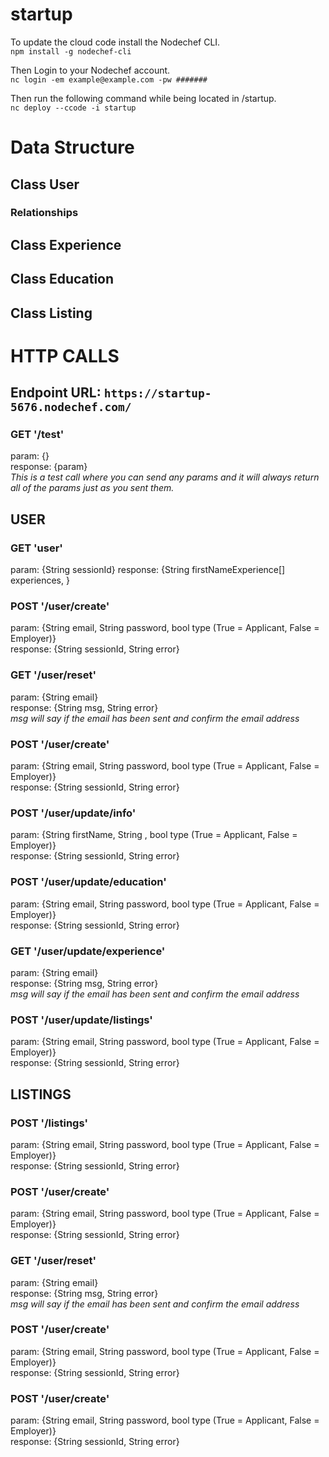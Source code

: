 # startup
To update the cloud code install the Nodechef CLI.  
`npm install -g nodechef-cli`
  
Then Login to your Nodechef account.  
`nc login -em example@example.com -pw #######`  
  
Then run the following command while being located in /startup.  
`nc deploy --ccode -i startup`

# **Data Structure**
  
## Class User
### Relationships  


## Class Experience

## Class Education

## Class Listing



# **HTTP CALLS**

## Endpoint URL: `https://startup-5676.nodechef.com/`  

### GET '/test'  
param: {}  
response: {param}  
*This is a test call where you can send any params and it will always return all of the params just as you sent them.*

## USER  
### GET 'user'
param: {String sessionId}
response: {String firstNameExperience[] experiences, }

### POST '/user/create'  
param: {String email, String password, bool type (True = Applicant, False = Employer)}  
response: {String sessionId, String error}  
  
### GET '/user/reset'  
param: {String email}  
response: {String msg, String error}  
*msg will say if the email has been sent and confirm the email address*
  
### POST '/user/create'  
param: {String email, String password, bool type (True = Applicant, False = Employer)}  
response: {String sessionId, String error} 
  
### POST '/user/update/info'  
param: {String firstName, String , bool type (True = Applicant, False = Employer)}  
response: {String sessionId, String error} 
  
### POST '/user/update/education'  
param: {String email, String password, bool type (True = Applicant, False = Employer)}  
response: {String sessionId, String error}  
  
### GET '/user/update/experience'  
param: {String email}  
response: {String msg, String error}  
*msg will say if the email has been sent and confirm the email address*
  
### POST '/user/update/listings'  
param: {String email, String password, bool type (True = Applicant, False = Employer)}  
response: {String sessionId, String error} 

## LISTINGS  

### POST '/listings'  
param: {String email, String password, bool type (True = Applicant, False = Employer)}  
response: {String sessionId, String error} 




### POST '/user/create'  
param: {String email, String password, bool type (True = Applicant, False = Employer)}  
response: {String sessionId, String error}  


### GET '/user/reset'  
param: {String email}  
response: {String msg, String error}  
*msg will say if the email has been sent and confirm the email address*


### POST '/user/create'  
param: {String email, String password, bool type (True = Applicant, False = Employer)}  
response: {String sessionId, String error} 


### POST '/user/create'  
param: {String email, String password, bool type (True = Applicant, False = Employer)}  
response: {String sessionId, String error} 

